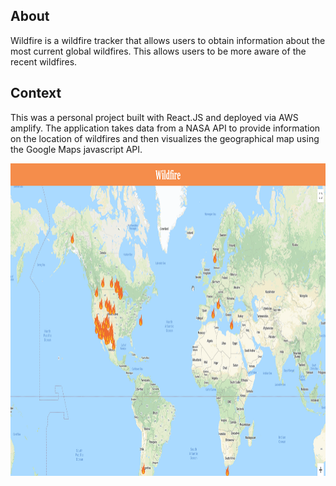 ## About
Wildfire is a wildfire tracker that allows users to obtain information about the most current global wildfires. This allows users to be more aware of the recent wildfires.

## Context
This was a personal project built with React.JS and deployed via AWS amplify. The application takes data from a NASA API to provide information on the location of wildfires and then visualizes the geographical map using the Google Maps javascript API.

<img 
      src="/public/images/1wf.png" 
      height=500px 
   />


